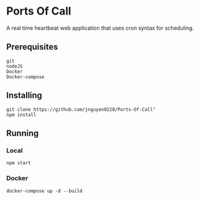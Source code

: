 # Ports Of Call
A real time heartbeat web application that uses cron syntax for scheduling.

## Prerequisites 
```
git
nodeJS
Docker
Docker-compose
```
## Installing
```
git clone https://github.com/jnguyen0220/Ports-Of-Call"
npm install
```

## Running 

### Local
```
npm start
```
### Docker
```
docker-compose up -d --build
```



